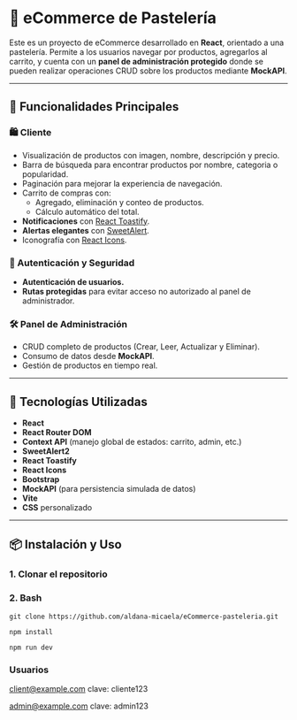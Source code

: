 # 🎂 eCommerce de Pastelería

Este es un proyecto de eCommerce desarrollado en **React**, orientado a una pastelería. Permite a los usuarios navegar por productos, agregarlos al carrito, y cuenta con un **panel de administración protegido** donde se pueden realizar operaciones CRUD sobre los productos mediante **MockAPI**.

---

## 🚀 Funcionalidades Principales

### 🛍️ Cliente
- Visualización de productos con imagen, nombre, descripción y precio.
- Barra de búsqueda para encontrar productos por nombre, categoria o popularidad.
- Paginación para mejorar la experiencia de navegación.
- Carrito de compras con:
  - Agregado, eliminación y conteo de productos.
  - Cálculo automático del total.
- **Notificaciones** con [React Toastify](https://fkhadra.github.io/react-toastify/).
- **Alertas elegantes** con [SweetAlert](https://sweetalert2.github.io/).
- Iconografía con [React Icons](https://react-icons.github.io/react-icons/).

### 🔐 Autenticación y Seguridad
- **Autenticación de usuarios.**
- **Rutas protegidas** para evitar acceso no autorizado al panel de administrador.

### 🛠️ Panel de Administración
- CRUD completo de productos (Crear, Leer, Actualizar y Eliminar).
- Consumo de datos desde **MockAPI**.
- Gestión de productos en tiempo real.

---

## 🧪 Tecnologías Utilizadas

- **React**
- **React Router DOM**
- **Context API** (manejo global de estados: carrito, admin, etc.)
- **SweetAlert2**
- **React Toastify**
- **React Icons**
- **Bootstrap**
- **MockAPI** (para persistencia simulada de datos)
- **Vite**
- **CSS** personalizado

---

## 📦 Instalación y Uso

### 1. Clonar el repositorio

### 2. Bash
```
git clone https://github.com/aldana-micaela/eCommerce-pasteleria.git

npm install

npm run dev
```
### Usuarios
client@example.com
clave: cliente123

admin@example.com
clave: admin123
